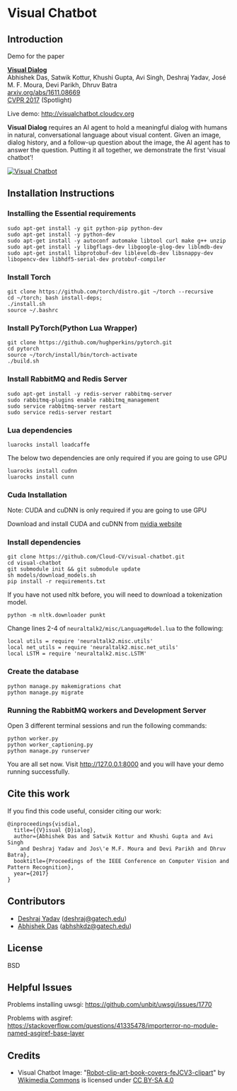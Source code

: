 # Visual Chatbot

## Introduction

Demo for the paper

**[Visual Dialog][1]**  
Abhishek Das, Satwik Kottur, Khushi Gupta, Avi Singh, Deshraj Yadav, José M. F. Moura, Devi Parikh, Dhruv Batra  
[arxiv.org/abs/1611.08669][1]  
[CVPR 2017][4] (Spotlight)

Live demo: http://visualchatbot.cloudcv.org

**Visual Dialog** requires an AI agent to hold a meaningful dialog with humans in natural, conversational language about visual content. Given an image, dialog history, and a follow-up question about the image, the AI agent has to answer the question. Putting it all together, we demonstrate the first ‘visual chatbot’!

[![Visual Chatbot](chat/static/images/screenshot.png)](http://www.youtube.com/watch?v=SztC8VOWwRQ&t=13s "Visual Chatbot")

## Installation Instructions

### Installing the Essential requirements

```shell
sudo apt-get install -y git python-pip python-dev
sudo apt-get install -y python-dev
sudo apt-get install -y autoconf automake libtool curl make g++ unzip
sudo apt-get install -y libgflags-dev libgoogle-glog-dev liblmdb-dev
sudo apt-get install libprotobuf-dev libleveldb-dev libsnappy-dev libopencv-dev libhdf5-serial-dev protobuf-compiler
```

### Install Torch

```shell
git clone https://github.com/torch/distro.git ~/torch --recursive
cd ~/torch; bash install-deps;
./install.sh
source ~/.bashrc
```

### Install PyTorch(Python Lua Wrapper)

```shell
git clone https://github.com/hughperkins/pytorch.git
cd pytorch
source ~/torch/install/bin/torch-activate
./build.sh
```

### Install RabbitMQ and Redis Server

```shell
sudo apt-get install -y redis-server rabbitmq-server
sudo rabbitmq-plugins enable rabbitmq_management
sudo service rabbitmq-server restart 
sudo service redis-server restart
```

### Lua dependencies

```shell
luarocks install loadcaffe
```

The below two dependencies are only required if you are going to use GPU

```shell
luarocks install cudnn
luarocks install cunn
```

### Cuda Installation

Note: CUDA and cuDNN is only required if you are going to use GPU

Download and install CUDA and cuDNN from [nvidia website](https://developer.nvidia.com/cuda-downloads) 

### Install dependencies

```shell
git clone https://github.com/Cloud-CV/visual-chatbot.git
cd visual-chatbot
git submodule init && git submodule update
sh models/download_models.sh
pip install -r requirements.txt
```

If you have not used nltk before, you will need to download a tokenization model.

```shell
python -m nltk.downloader punkt
```

Change lines 2-4 of `neuraltalk2/misc/LanguageModel.lua` to the following:

```shell
local utils = require 'neuraltalk2.misc.utils'
local net_utils = require 'neuraltalk2.misc.net_utils'
local LSTM = require 'neuraltalk2.misc.LSTM'
```

### Create the database

```shell
python manage.py makemigrations chat
python manage.py migrate
```

### Running the RabbitMQ workers and Development Server

Open 3 different terminal sessions and run the following commands:

```shell
python worker.py
python worker_captioning.py
python manage.py runserver
```

You are all set now. Visit http://127.0.0.1:8000 and you will have your demo running successfully.

## Cite this work

If you find this code useful, consider citing our work:

```
@inproceedings{visdial,
  title={{V}isual {D}ialog},
  author={Abhishek Das and Satwik Kottur and Khushi Gupta and Avi Singh
    and Deshraj Yadav and Jos\'e M.F. Moura and Devi Parikh and Dhruv Batra},
  booktitle={Proceedings of the IEEE Conference on Computer Vision and Pattern Recognition},
  year={2017}
}
```

## Contributors

* [Deshraj Yadav][2] (deshraj@gatech.edu)
* [Abhishek Das][3] (abhshkdz@gatech.edu)

## License

BSD

## Helpful Issues 
Problems installing uwsgi: https://github.com/unbit/uwsgi/issues/1770 

Problems with asgiref: https://stackoverflow.com/questions/41335478/importerror-no-module-named-asgiref-base-layer 
## Credits

- Visual Chatbot Image: "[Robot-clip-art-book-covers-feJCV3-clipart](https://commons.wikimedia.org/wiki/File:Robot-clip-art-book-covers-feJCV3-clipart.png)" by [Wikimedia Commons](https://commons.wikimedia.org) is licensed under [CC BY-SA 4.0](https://creativecommons.org/licenses/by-sa/4.0/deed.en)


[1]: https://arxiv.org/abs/1611.08669
[2]: http://deshraj.github.io
[3]: https://abhishekdas.com
[4]: http://cvpr2017.thecvf.com/
